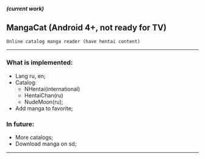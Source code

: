 ##### (current work)
## MangaCat (Android 4+, not ready for TV) 

    Online catalog manga reader (have hentai content)
---

### What is implemented:
* Lang ru, en;
* Catalog:
    * NHentai(international) 
    * HentaiChan(ru) 
    * NudeMoon(ru);
* Add manga to favorite;

### In future:
* More catalogs;
* Download manga on sd;

---
